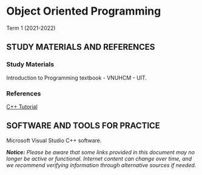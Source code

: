 # Object Oriented Programming
Term 1 (2021-2022)
## STUDY MATERIALS AND REFERENCES
### Study Materials
Introduction to Programming textbook - VNUHCM - UIT.
### References
[C++ Tutorial](https://cplusplus.com/doc/tutorial/)
## SOFTWARE AND TOOLS FOR PRACTICE
Microsoft Visual Studio C++ software.

***Notice:** Please be aware that some links provided in this document may no longer be active or functional. Internet content can change over time, and we recommend verifying information through alternative sources if needed.*
